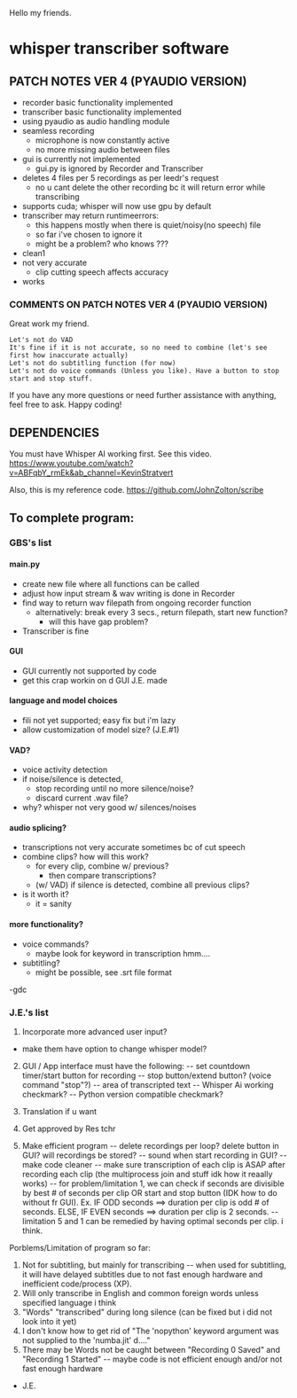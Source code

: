 
Hello my friends. 

# whisper transcriber software

## PATCH NOTES VER 4 (PYAUDIO VERSION)
- recorder basic functionality implemented
- transcriber basic functionality implemented
- using pyaudio as audio handling module
- seamless recording
    - microphone is now constantly active
    - no more missing audio between files
- gui is currently not implemented
    - gui.py is ignored by Recorder and Transcriber
- deletes 4 files per 5 recordings as per leedr's request
    - no u cant delete the other recording bc it will return error while transcribing
- supports cuda; whisper will now use gpu by default
- transcriber may return runtimeerrors:
    - this happens mostly when there is quiet/noisy(no speech) file
    - so far i've chosen to ignore it
    - might be a problem? who knows ???
- clean1
- not very accurate
    - clip cutting speech affects accuracy
- works

### COMMENTS ON PATCH NOTES VER 4 (PYAUDIO VERSION)

Great work my friend.

    Let's not do VAD
    It's fine if it is not accurate, so no need to combine (let's see first how inaccurate actually)
    Let's not do subtitling function (for now)
    Let's not do voice commands (Unless you like). Have a button to stop start and stop stuff.

If you have any more questions or need further assistance with anything, feel free to ask. Happy coding!

## DEPENDENCIES
You must have Whisper AI working first.
See this video.
https://www.youtube.com/watch?v=ABFqbY_rmEk&ab_channel=KevinStratvert

Also, this is my reference code.
https://github.com/JohnZolton/scribe


## To complete program:
### GBS's list
#### main.py
- create new file where all functions can be called
- adjust how input stream & wav writing is done in Recorder
- find way to return wav filepath from ongoing recorder function
    - alternatively: break every 3 secs., return filepath, start new function?
        - will this have gap problem?
- Transcriber is fine
#### GUI
- GUI currently not supported by code
- get this crap workin on d GUI J.E. made
#### language and model choices
- fili not yet supported; easy fix but i'm lazy
- allow customization of model size? (J.E.#1)
#### VAD?
- voice activity detection
- if noise/silence is detected,
    - stop recording until no more silence/noise?
    - discard current .wav file?
- why? whisper not very good w/ silences/noises
#### audio splicing?
- transcriptions not very accurate sometimes bc of cut speech
- combine clips? how will this work?
    - for every clip, combine w/ previous?
        - then compare transcriptions?
    - (w/ VAD) if silence is detected, combine all previous clips?
- is it worth it?
    - it = sanity
#### more functionality?
- voice commands?
    - maybe look for keyword in transcription hmm....
- subtitling?
    - might be possible, see .srt file format

-gdc

### J.E.'s list
1. Incorporate more advanced user input?
- make them have option to change whisper model? 

2. GUI / App interface must have the following:
-- set countdown timer/start button for recording
-- stop button/extend button? (voice command "stop"?)
-- area of transcripted text
-- Whisper Ai working checkmark?
-- Python version compatible checkmark?

3. Translation if u want
4. Get approved by Res tchr

5. Make efficient program
-- delete recordings per loop? delete button in GUI? will recordings be stored?
-- sound when start recording in GUI?
-- make code cleaner
-- make sure transcription of each clip is ASAP after recording each clip (the multiprocess join and stuff idk how it reaally works)
-- for problem/limitation 1, we can check if seconds are divisible by best # of seconds per clip OR start and stop button (IDK how to do without fr GUI). Ex. IF ODD seconds ==> duration per clip is odd # of seconds. ELSE, IF EVEN seconds ==> duration per clip is 2 seconds. 
-- limitation 5 and 1 can be remedied by having optimal seconds per clip. i think.

Porblems/Limitation of program so far:
1. Not for subtitling, but mainly for transcribing
-- when used for subtitling, it will have delayed subtitles due to not fast enough hardware and inefficient code/process (XP).
2. Will only transcribe in English and common foreign words unless specified language i think
3. "Words" "transcribed" during long silence (can be fixed but i did not look into it yet)
4. I don't know how to get rid of "The 'nopython' keyword argument was not supplied to the 'numba.jit' d...."
5. There may be Words not be caught between "Recording 0 Saved" and "Recording 1 Started"
-- maybe code is not efficient enough and/or not fast enough hardware  

- J.E.




